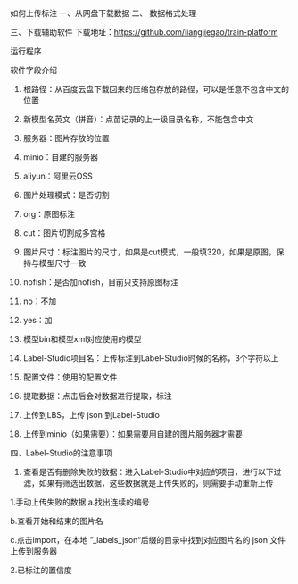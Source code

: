 如何上传标注
一、从网盘下载数据
二、 数据格式处理



三、下载辅助软件
下载地址：https://github.com/liangjiegao/train-platform

运行程序

软件字段介绍

1. 根路径：从百度云盘下载回来的压缩包存放的路径，可以是任意不包含中文的位置
2. 新模型名英文（拼音）：点苗记录的上一级目录名称，不能包含中文
3. 服务器：图片存放的位置
4. minio：自建的服务器
5. aliyun：阿里云OSS
6. 图片处理模式：是否切割
7. org：原图标注
8. cut：图片切割成多宫格
9. 图片尺寸：标注图片的尺寸，如果是cut模式，一般填320，如果是原图，保持与模型尺寸一致
10. nofish：是否加nofish，目前只支持原图标注
11. no：不加
12. yes：加
13. 模型bin和模型xml对应使用的模型
14. Label-Studio项目名：上传标注到Label-Studio时候的名称，3个字符以上
15. 配置文件：使用的配置文件
16. 提取数据：点击后会对数据进行提取，标注

17. 上传到LBS，上传 json 到Label-Studio
18. 上传到minio（如果需要）：如果需要用自建的图片服务器才需要

四、Label-Studio的注意事项
1. 查看是否有删除失败的数据：进入Label-Studio中对应的项目，进行以下过滤，如果有筛选出数据，这些数据就是上传失败的，则需要手动重新上传

1.手动上传失败的数据
a.找出连续的编号

b.查看开始和结束的图片名



c.点击import，在本地 ”_labels_json“后缀的目录中找到对应图片名的 json 文件上传到服务器

2.已标注的置信度

